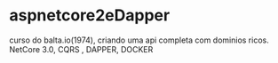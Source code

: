 # aspnetcore2eDapper

curso do balta.io(1974), criando uma api completa com dominios ricos.
NetCore 3.0, CQRS , DAPPER, DOCKER 
